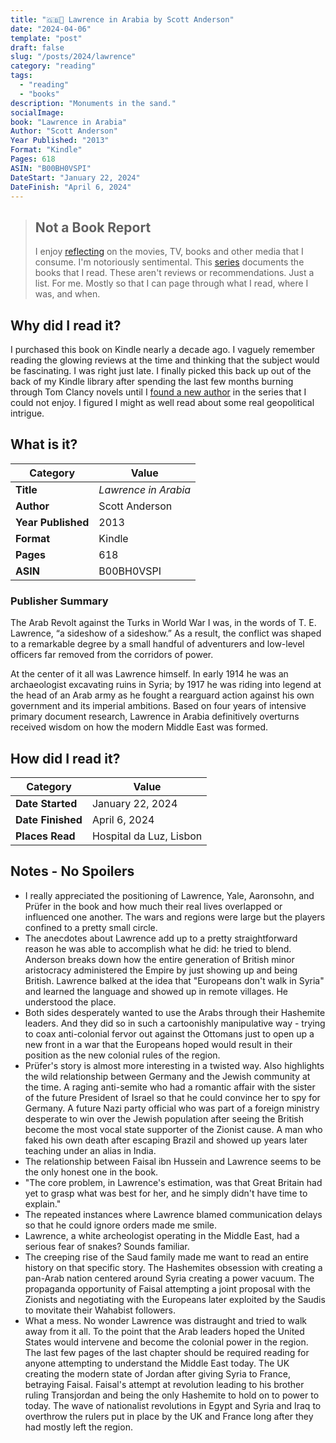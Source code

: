 ```yaml
---
title: "🇬🇧🐫 Lawrence in Arabia by Scott Anderson"
date: "2024-04-06"
template: "post"
draft: false
slug: "/posts/2024/lawrence"
category: "reading"
tags:
  - "reading"
  - "books"
description: "Monuments in the sand."
socialImage:
book: "Lawrence in Arabia"
Author: "Scott Anderson"
Year Published: "2013"
Format: "Kindle"
Pages: 618
ASIN: "B00BH0VSPI"
DateStart: "January 22, 2024"
DateFinish: "April 6, 2024"
---
```


> ## Not a Book Report
> I enjoy [reflecting](https://blog.samrhea.com/posts/2019/analyze-media-habits) on the movies, TV, books and other media that I consume. I'm notoriously sentimental. This [series](https://blog.samrhea.com/category/walkthrough) documents the books that I read. These aren't reviews or recommendations. Just a list. For me. Mostly so that I can page through what I read, where I was, and when.

## Why did I read it?
I purchased this book on Kindle nearly a decade ago. I vaguely remember reading the glowing reviews at the time and thinking that the subject would be fascinating. I was right just late. I finally picked this back up out of the back of my Kindle library after spending the last few months burning through Tom Clancy novels until I [found a new author](https://blog.samrhea.com/posts/2024/power-empire) in the series that I could not enjoy. I figured I might as well read about some real geopolitical intrigue.

## What is it?
|Category|Value|
|---|---|
|**Title**|*Lawrence in Arabia*|
|**Author**|Scott Anderson|
|**Year Published**|2013|
|**Format**|Kindle|
|**Pages**|618|
|**ASIN**|B00BH0VSPI|

### Publisher Summary

The Arab Revolt against the Turks in World War I was, in the words of T. E. Lawrence, “a sideshow of a sideshow.” As a result, the conflict was shaped to a remarkable degree by a small handful of adventurers and low-level officers far removed from the corridors of power.

At the center of it all was Lawrence himself. In early 1914 he was an archaeologist excavating ruins in Syria; by 1917 he was riding into legend at the head of an Arab army as he fought a rearguard action against his own government and its imperial ambitions. Based on four years of intensive primary document research, Lawrence in Arabia definitively overturns received wisdom on how the modern Middle East was formed.

## How did I read it?
|Category|Value|
|---|---|
|**Date Started**|January 22, 2024|
|**Date Finished**|April 6, 2024|
|**Places Read**|Hospital da Luz, Lisbon|

## Notes - No Spoilers
* I really appreciated the positioning of Lawrence, Yale, Aaronsohn, and Prüfer in the book and how much their real lives overlapped or influenced one another. The wars and regions were large but the players confined to a pretty small circle.
* The anecdotes about Lawrence add up to a pretty straightforward reason he was able to accomplish what he did: he tried to blend. Anderson breaks down how the entire generation of British minor aristocracy administered the Empire by just showing up and being British. Lawrence balked at the idea that "Europeans don't walk in Syria" and learned the language and showed up in remote villages. He understood the place.
* Both sides desperately wanted to use the Arabs through their Hashemite leaders. And they did so in such a cartoonishly manipulative way - trying to coax anti-colonial fervor out against the Ottomans just to open up a new front in a war that the Europeans hoped would result in their position as the new colonial rules of the region.
* Prüfer's story is almost more interesting in a twisted way. Also highlights the wild relationship between Germany and the Jewish community at the time. A raging anti-semite who had a romantic affair with the sister of the future President of Israel so that he could convince her to spy for Germany. A future Nazi party official who was part of a foreign ministry desperate to win over the Jewish population after seeing the British become the most vocal state supporter of the Zionist cause. A man who faked his own death after escaping Brazil and showed up years later teaching under an alias in India.
* The relationship between Faisal ibn Hussein and Lawrence seems to be the only honest one in the book.
* "The core problem, in Lawrence's estimation, was that Great Britain had yet to grasp what was best for her, and he simply didn't have time to explain."
* The repeated instances where Lawrence blamed communication delays so that he could ignore orders made me smile.
* Lawrence, a white archeologist operating in the Middle East, had a serious fear of snakes? Sounds familiar.
* The creeping rise of the Saud family made me want to read an entire history on that specific story. The Hashemites obsession with creating a pan-Arab nation centered around Syria creating a power vacuum. The propaganda opportunity of Faisal attempting a joint proposal with the Zionists and negotiating with the Europeans later exploited by the Saudis to movitate their Wahabist followers.
* What a mess. No wonder Lawrence was distraught and tried to walk away from it all. To the point that the Arab leaders hoped the United States would intervene and become the colonial power in the region. The last few pages of the last chapter should be required reading for anyone attempting to understand the Middle East today. The UK creating the modern state of Jordan after giving Syria to France, betraying Faisal. Faisal's attempt at revolution leading to his brother ruling Transjordan and being the only Hashemite to hold on to power to today. The wave of nationalist revolutions in Egypt and Syria and Iraq to overthrow the rulers put in place by the UK and France long after they had mostly left the region.
